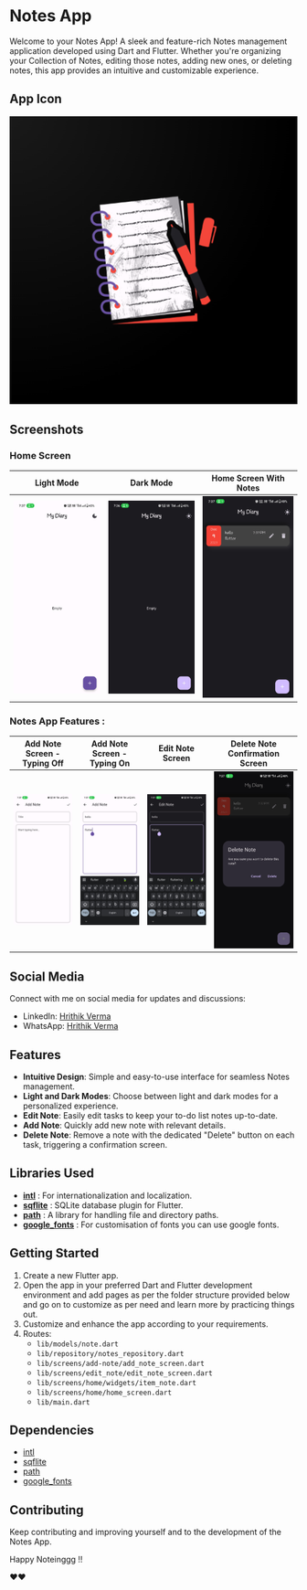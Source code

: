 # Notes App

Welcome to your Notes App! A sleek and feature-rich Notes management application developed using Dart and Flutter. Whether you're organizing your Collection of Notes, editing those notes, adding new ones, or deleting notes, this app provides an intuitive and customizable experience.

## App Icon

![App Icon](screenshots/logo.png)

## Screenshots

### Home Screen

| Light Mode | Dark Mode | Home Screen With Notes |
| ---------- | --------- | ----------------------- |
| ![Home Screen - Light Mode](screenshots/home_screen_light_mode.jpg) | ![Home Screen - Dark Mode](screenshots/home_screen_dark_mode.jpg) | ![Home Screen With Notes](screenshots/home_screen_with_tasks_data.jpg) |

### Notes App Features :

| Add Note Screen - Typing Off | Add Note Screen - Typing On | Edit Note Screen | Delete Note Confirmation Screen |
| ---------------------------- | --------------------------- | ---------------- | ------------------------------- |
| ![Add Note Screen - Typing Off](screenshots/add_note_screen_typing_off.jpg) | ![Add Note Screen - Typing On](screenshots/add_note_screen_typing_on.jpg) | ![Edit Note Screen](screenshots/edit_note_screen.jpg) | ![Delete Note Confirmation Screen](screenshots/delete_note_confirmation.jpg) |



## Social Media

Connect with me on social media for updates and discussions:

- LinkedIn: [Hrithik Verma](https://www.linkedin.com/in/hrithik-verma-375238194/)
- WhatsApp: [Hrithik Verma](https://wa.me/+918102780251)

## Features

- **Intuitive Design**: Simple and easy-to-use interface for seamless Notes management.
- **Light and Dark Modes**: Choose between light and dark modes for a personalized experience.
- **Edit Note**: Easily edit tasks to keep your to-do list notes up-to-date.
- **Add Note**: Quickly add new note with relevant details.
- **Delete Note**: Remove a note with the dedicated "Delete" button on each task, triggering a confirmation screen.

## Libraries Used

- **[intl](https://pub.dev/packages/intl)** : For internationalization and localization.
- **[sqflite](https://pub.dev/packages/sqflite)** : SQLite database plugin for Flutter.
- **[path](https://pub.dev/packages/path)** : A library for handling file and directory paths.
- **[google_fonts](https://pub.dev/packages/google_fonts)** : For customisation of fonts you can use google fonts.

## Getting Started

1. Create a new Flutter app.
2. Open the app in your preferred Dart and Flutter development environment and add pages as per the folder structure provided below and go on to customize as per need and learn more by practicing things out.
3. Customize and enhance the app according to your requirements.
4. Routes:
   - `lib/models/note.dart`
   - `lib/repository/notes_repository.dart`
   - `lib/screens/add-note/add_note_screen.dart`
   - `lib/screens/edit_note/edit_note_screen.dart`
   - `lib/screens/home/widgets/item_note.dart`
   - `lib/screens/home/home_screen.dart`
   - `lib/main.dart`

## Dependencies

- [intl](https://pub.dev/packages/intl)
- [sqflite](https://pub.dev/packages/sqflite)
- [path](https://pub.dev/packages/path)
- [google_fonts](https://pub.dev/packages/google_fonts)

## Contributing

Keep contributing and improving yourself and to the development of the Notes App.

Happy Noteinggg !!

❤❤

